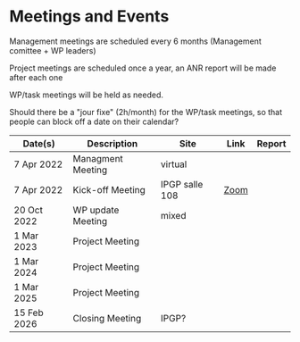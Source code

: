 # Meetings and Events

Management meetings are scheduled every 6 months (Management comittee + WP leaders)

Project meetings are scheduled once a year, an ANR report will be made after each one

WP/task meetings will be held as needed.

Should there be a "jour fixe" (2h/month) for the WP/task meetings, so that people can block off a date on their calendar?

| Date(s)     | Description       | Site    | Link | Report |
| ----------- | ----------------  | ------- | ---- | ------ |
|  7 Apr 2022 | Managment Meeting | virtual |      |        |
|  7 Apr 2022 | Kick-off Meeting  | IPGP salle 108   | [Zoom](https://u-paris.zoom.us/j/84585189610?pwd=NzNNdE5WeTJmNlc3YnBzR2ZOenFsUT09) |        |
| 20 Oct 2022 | WP update Meeting | mixed   |      |        |
|  1 Mar 2023 | Project Meeting   |         |      |        |
|  1 Mar 2024 | Project Meeting   |         |      |        |
|  1 Mar 2025 | Project Meeting   |         |      |        |
| 15 Feb 2026 | Closing Meeting   | IPGP?   |      |        |

